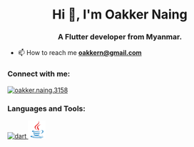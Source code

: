 <h1 align="center">Hi 👋, I'm Oakker Naing</h1>
<h3 align="center">A Flutter developer from Myanmar.</h3>

- 📫 How to reach me **oakkern@gmail.com**

<h3 align="left">Connect with me:</h3>
<p align="left">
<a href="https://fb.com/oakker.naing.3158" target="blank"><img align="center" src="https://raw.githubusercontent.com/rahuldkjain/github-profile-readme-generator/master/src/images/icons/Social/facebook.svg" alt="oakker.naing.3158" height="30" width="40" /></a>
</p>

<h3 align="left">Languages and Tools:</h3>
<p align="left"> <a href="https://dart.dev" target="_blank"> <img src="https://www.vectorlogo.zone/logos/dartlang/dartlang-icon.svg" alt="dart" width="40" height="40"/> </a> <a href="https://www.java.com" target="_blank"> <img src="https://raw.githubusercontent.com/devicons/devicon/master/icons/java/java-original.svg" alt="java" width="40" height="40"/> </a> </p>
